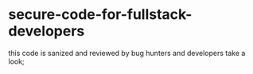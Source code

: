 # secure-code-for-fullstack-developers
this code is sanized and reviewed by bug hunters and developers take a look;
